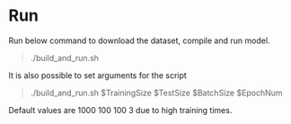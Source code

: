 # Run
Run below command to download the dataset, compile and run model.

> ./build_and_run.sh

It is also possible to set arguments for the script

> ./build_and_run.sh $TrainingSize $TestSize $BatchSize $EpochNum

Default values are 1000 100 100 3 due to high training times.